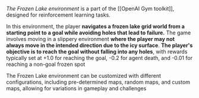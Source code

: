*The Frozen Lake environment* is a part of the [[OpenAI Gym toolkit]], designed for reinforcement learning tasks. 

In this environment, the player **navigates a frozen lake grid world from a starting point to a goal while avoiding holes that lead to failure.** The game involves moving in a slippery environment **where the player may not always move in the intended direction due to the icy surface**. **The player's objective is to reach the goal without falling into any holes**, with rewards typically set at +1.0 for reaching the goal, -0.2 for agent death, and -0.01 for reaching a non-goal frozen spot

The Frozen Lake environment can be customized with different configurations, including pre-determined maps, random maps, and custom maps, allowing for variations in gameplay and challenges

